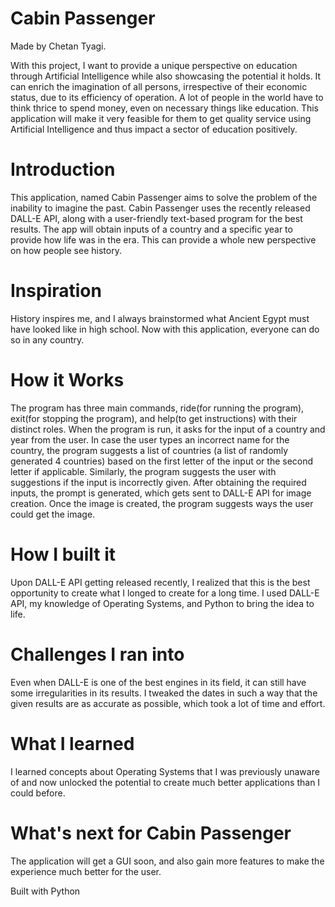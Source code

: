 # Cabin Passenger
Made by Chetan Tyagi.

With this project, I want to provide a unique perspective on education through Artificial Intelligence while also showcasing the potential it holds. It can enrich the imagination of all persons, irrespective of their economic status, due to its efficiency of operation. A lot of people in the world have to think thrice to spend money, even on necessary things like education. This application will make it very feasible for them to get quality service using Artificial Intelligence and thus impact a sector of education positively.

# Introduction
This application, named Cabin Passenger aims to solve the problem of the inability to imagine the past. Cabin Passenger uses the recently released DALL-E API, along with a user-friendly text-based program for the best results. The app will obtain inputs of a country and a specific year to provide how life was in the era. This can provide a whole new perspective on how people see history. 

# Inspiration
History inspires me, and I always brainstormed what Ancient Egypt must have looked like in high school. Now with this application, everyone can do so in any country.

# How it Works
The program has three main commands, ride(for running the program), exit(for stopping the program), and help(to get instructions) with their distinct roles. When the program is run, it asks for the input of a country and year from the user. In case the user types an incorrect name for the country, the program suggests a list of countries (a list of randomly generated 4 countries) based on the first letter of the input or the second letter if applicable. Similarly, the program suggests the user with suggestions if the input is incorrectly given. After obtaining the required inputs, the prompt is generated, which gets sent to DALL-E API for image creation. Once the image is created, the program suggests ways the user could get the image.

# How I built it
Upon DALL-E API getting released recently, I realized that this is the best opportunity to create what I longed to create for a long time. I used DALL-E API, my knowledge of Operating Systems, and Python to bring the idea to life.

# Challenges I ran into
Even when DALL-E is one of the best engines in its field, it can still have some irregularities in its results. I tweaked the dates in such a way that the given results are as accurate as possible, which took a lot of time and effort.

# What I learned
I learned concepts about Operating Systems that I was previously unaware of and now unlocked the potential to create much better applications than I could before.

# What's next for Cabin Passenger
The application will get a GUI soon, and also gain more features to make the experience much better for the user.

Built with Python
